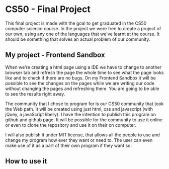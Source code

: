 # CS50 - Final Project

This final project is made with the goal to get graduated in the CS50 computer science course. In the project we were free to create a project of our own, using any one of the languages that we've learnt at the course. It should be something that solves an actual problem of our community.

## My project - Frontend Sandbox

When we're creating a html page using a IDE we have to change to another browser tab and refresh the page the whole time to see what the page looks like and to check if there are no bugs. On my Frontend Sandbox it will be possible to see the changes on the pages while we are writing our code without changing the pages and refreshing them. You are going to be able to see the results right away.

The community that I chose to program for is our CS50 community that took the Web path. It will be created using just html, css and javascript (with jQuey, a javaScript libery). I have the intention to publish this program on github and github page. It will be possible for the community to use it online or even to clone the repository and use it on their on computer.

I will also publish it under MIT license, that allows all the people to use and change my program how ever they want or need to. The user can even make use of it as a part of their own program if they want so.

## How to use it

